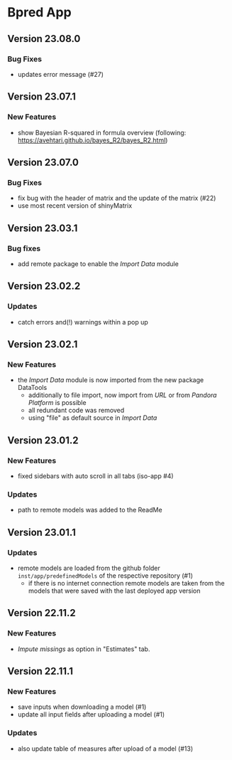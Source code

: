 # Bpred App

## Version 23.08.0

### Bug Fixes
- updates error message (#27)

## Version 23.07.1

### New Features
- show Bayesian R-squared in formula overview (following: https://avehtari.github.io/bayes_R2/bayes_R2.html)

## Version 23.07.0

### Bug Fixes
- fix bug with the header of matrix and the update of the matrix (#22)
- use most recent version of shinyMatrix

## Version 23.03.1

### Bug fixes
- add remote package to enable the _Import Data_ module

## Version 23.02.2

### Updates
- catch errors and(!) warnings within a pop up

## Version 23.02.1

### New Features
- the _Import Data_ module is now imported from the new package DataTools 
  - additionally to file import, now import from _URL_ or from _Pandora Platform_ is possible
  - all redundant code was removed
  - using "file" as default source in _Import Data_

## Version 23.01.2

### New Features
- fixed sidebars with auto scroll in all tabs (iso-app #4)

### Updates
- path to remote models was added to the ReadMe 

## Version 23.01.1

### Updates
- remote models are loaded from the github folder `inst/app/predefinedModels` of the respective 
repository (#1)
  - if there is no internet connection remote models are taken from the models that were saved with
  the last deployed app version

## Version 22.11.2

### New Features
- _Impute missings_ as option in "Estimates" tab.

## Version 22.11.1

### New Features
- save inputs when downloading a model (#1)
- update all input fields after uploading a model (#1)

### Updates
- also update table of measures after upload of a model (#13)
